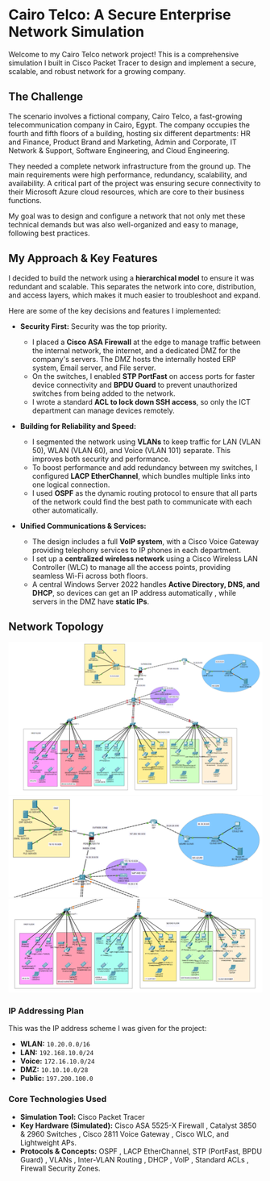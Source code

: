 # Cairo Telco: A Secure Enterprise Network Simulation

Welcome to my Cairo Telco network project!  This is a comprehensive simulation I built in Cisco Packet Tracer to design and implement a secure, scalable, and robust network for a growing company.

## The Challenge

 The scenario involves a fictional company, Cairo Telco, a fast-growing telecommunication company in Cairo, Egypt.  The company occupies the fourth and fifth floors of a building, hosting six different departments: HR and Finance, Product Brand and Marketing, Admin and Corporate, IT Network & Support, Software Engineering, and Cloud Engineering.

They needed a complete network infrastructure from the ground up.  The main requirements were high performance, redundancy, scalability, and availability.  A critical part of the project was ensuring secure connectivity to their Microsoft Azure cloud resources, which are core to their business functions\.

 My goal was to design and configure a network that not only met these technical demands but was also well-organized and easy to manage, following best practices.

## My Approach & Key Features

 I decided to build the network using a **hierarchical model** to ensure it was redundant and scalable. This separates the network into core, distribution, and access layers, which makes it much easier to troubleshoot and expand.

Here are some of the key decisions and features I implemented:

* **Security First:** Security was the top priority.
    *  I placed a **Cisco ASA Firewall** at the edge to manage traffic between the internal network, the internet, and a dedicated DMZ for the company's servers.  The DMZ hosts the internally hosted ERP system, Email server, and File server.
    *  On the switches, I enabled **STP PortFast** on access ports for faster device connectivity and **BPDU Guard** to prevent unauthorized switches from being added to the network.
    *  I wrote a standard **ACL to lock down SSH access**, so only the ICT department can manage devices remotely.

* **Building for Reliability and Speed:**
    *  I segmented the network using **VLANs** to keep traffic for LAN (VLAN 50), WLAN (VLAN 60), and Voice (VLAN 101) separate. This improves both security and performance.
    *  To boost performance and add redundancy between my switches, I configured **LACP EtherChannel**, which bundles multiple links into one logical connection.
    *  I used **OSPF** as the dynamic routing protocol to ensure that all parts of the network could find the best path to communicate with each other automatically.

* **Unified Communications & Services:**
    *  The design includes a full **VoIP system**, with a Cisco Voice Gateway providing telephony services to IP phones in each department.
    *  I set up a **centralized wireless network** using a Cisco Wireless LAN Controller (WLC) to manage all the access points, providing seamless Wi-Fi across both floors.
    *  A central Windows Server 2022 handles **Active Directory, DNS, and DHCP**, so devices can get an IP address automatically , while servers in the DMZ have **static IPs**.

## Network Topology

![Network Topology Diagram](screenshot1.png)
![part 1](screenshot2.png)
![part 2](screenshot3.png)



### IP Addressing Plan

 This was the IP address scheme I was given for the project:
*  **WLAN:** `10.20.0.0/16` 
*  **LAN:** `192.168.10.0/24` 
*  **Voice:** `172.16.10.0/24` 
*  **DMZ:** `10.10.10.0/28` 
*  **Public:** `197.200.100.0` 

### Core Technologies Used

*  **Simulation Tool:** Cisco Packet Tracer 
*  **Key Hardware (Simulated):** Cisco ASA 5525-X Firewall , Catalyst 3850 & 2960 Switches  , Cisco 2811 Voice Gateway  , Cisco WLC, and Lightweight APs.
*  **Protocols & Concepts:** OSPF , LACP EtherChannel, STP (PortFast, BPDU Guard) , VLANs , Inter-VLAN Routing , DHCP , VoIP , Standard ACLs , Firewall Security Zones.
